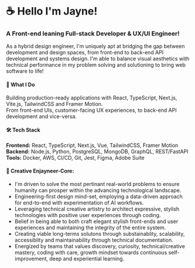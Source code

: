 
<div>
    <div className="max-w-4xl mx-auto p-8">
        <h1 className="text-3xl font-bold text-gray-900 leading-relaxed">☕️ Hello I'm Jayne! </h1>
        <h3>A Front-end leaning Full-stack Developer & UX/UI Engineer!</h3>
    </div>
    <div>
        <p className="text-gray-800 leading-relaxed">
           As a hybrid design engineer, I'm uniquely apt at bridging the gap between development and design spaces, from front-end to back-end API development and systems design. 
           I'm able to balance visual aesthetics with technical performance in my problem solving and solutioning to bring web software to life!
        </p>
  </div>


  <h4>🚀 What I Do</h4>
  <p>Building production-ready applications with React, TypeScript, Next.js, Vite.js, TailwindCSS and Framer Motion. 
  <br> From front-end UIs, customer-facing UX experiences, to back-end API development and vice-versa.</p>
  
  <h4>🛠️ Tech Stack</h4>
  <b>Frontend:</b> React, TypeScript, Next.js, Vue, TailwindCSS, Framer Motion
  <br><b>Backend:</b> Node.js, Python, PostgreSQL, MongoDB, GraphQL, REST/FastAPI
  <br><b>Tools:</b> Docker, AWS, CI/CD, Git, Jest, Figma, Adobe Suite

</div>

<div>
  <h4>🫶 Creative Enjayneer-Core: </h4>
    <ul>
      <li>I'm driven to solve the most pertinant real-world problems to ensure humanity can prosper within the advancing technological landscape.</li>
      <li>Engineering-first design mind-set, employing a data-driven approach for end-to-end with experimentation of AI workflows.</li>
      <li>Leveraging technical creative artistry to architect expressive, stylish technologies with positive user experiences through coding.</li>
      <li>Belief in being able to both craft elegant stylish front-ends and user experiences and maintaining the integrity of the entire system.</li>
      <li>Creating viable long-terms solutons through substainablity, scalability, accessiblity and maintainability through technical documentation. </li>
      <li>Energized by teams that values discovery, curiosity, technical/creative mastery, coding with care, growth mindset towards continuous self-improvement, deep and experiential learning.</li>
    </ul>
</div>
